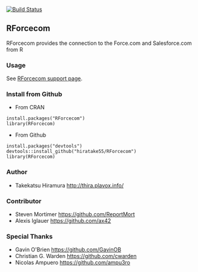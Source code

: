 <!-- README.md is generated from README.Rmd. Please edit that file -->

[![Build Status](https://travis-ci.org/hiratake55/RForcecom.svg?branch=master)](https://travis-ci.org/hiratake55/RForcecom) 



RForcecom
-------------------

RForcecom provides the connection to the Force.com and Salesforce.com from R

### Usage
See [RForcecom support page](http://rforcecom.plavox.info/).

### Install from Github
 + From CRAN
```
install.packages("RForcecom")
library(RForcecom)
```

 + From Github
```
install.packages("devtools")
devtools::install_github("hiratake55/RForcecom")
library(RForcecom)
```

### Author
 + Takekatsu Hiramura http://thira.plavox.info/

### Contributor
 + Steven Mortimer https://github.com/ReportMort
 + Alexis Iglauer https://github.com/ax42

### Special Thanks
 + Gavin O'Brien https://github.com/GavinOB
 + Christian G. Warden https://github.com/cwarden
 + Nicolas Ampuero https://github.com/ampu3ro
